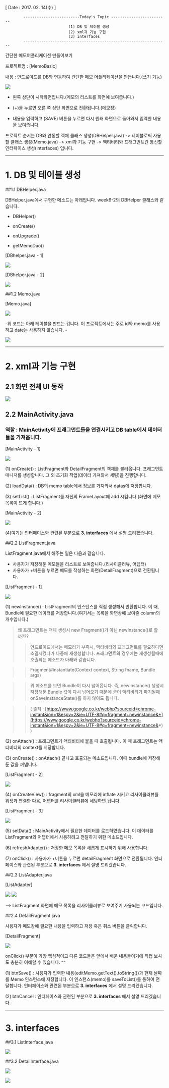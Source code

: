 [ Date : 2017. 02. 14(수) ]

			-------------------------Today's Topic -------------------------
								(1) DB 및 테이블 생성
								(2) xml과 기능 구현
								(3) interfaces
			----------------------------------------------------------------


간단한 메모어플리케이션 만들어보기

 프로젝트명 : [MemoBasic]

 내용 : 안드로이드를 DB와 연동하여 간단한 메모 어플리케이션을 만듭니다.(쓰기 기능)

![](http://i.imgur.com/dfmLLOk.png)

- 왼쪽 상단이 시작화면입니다.(메모의 리스트를 화면에 보여줍니다.)

- (+)을 누르면 오른 쪽 상단 화면으로 전환됩니다.(메모장)

- 내용을 입력하고 (SAVE) 버튼을 누르면 다시 원래 화면으로 돌아와서 입력한 내용을 보여줍니다.

프로젝트 순서는 DB와 연동할 객체 클래스 생성(DBHelper.java) -> 테이블로써 사용할 클래스 생성(Memo.java) -> xml과 기능 구현 -> 액티비티와 프래그먼트간 통신할 인터페이스 생성(interfaces) 입니다.

-------------------------------------------

# 1. DB 및 테이블 생성


##1.1 DBHelper.java

DBHelper.java에서 구현한 메소드는 아래입니다. week6-2의 DBHelper 클래스와 같습니다.

- DBHelper()

- onCreate()

- onUpgrade()

- getMemoDao() 

[DBhelper.java - 1]

![](http://i.imgur.com/3hCGPnM.png)

[DBhelper.java - 2]

![](http://i.imgur.com/XIn1p0e.png)

##1.2 Memo.java

[Memo.java]

![](http://i.imgur.com/V2ffPh3.png)

-위 코드는 아래 테이블을 만드는 겁니다. 이 프로젝트에서는 주로 id와 memo를 사용하고 date는 사용하지 않습니다. -

![](http://i.imgur.com/IRFnDWC.png)

-------------------------------------------------

# 2. xml과 기능 구현

## 2.1 화면 전체 UI 동작



![](http://i.imgur.com/DjbGx7Z.png)


## 2.2 MainActivity.java



### 역할 : MainActivity에 프래그먼트들을 연결시키고 DB table에서 데이터들을 가져옵니다.

[MainActivity - 1]

![](http://i.imgur.com/ku7cYle.png)

(1) onCreate() : ListFragment와 DetailFragment의 객체를 불러옵니다. 프래그먼트 매니저를 생성합니다. 그 외 초기화 작업(데이터 가져와서 세팅)을 진행합니다.

(2) loadData() : DB의 memo table에서 정보를 가져와서 datas에 저장합니다.

(3) setList() : ListFragment를 자신의 FrameLayout에 add 시킵니다.(화면에 메모 목록이 뜨게 합니다.)

[MainActivity - 2]

![](http://i.imgur.com/Nil2iLV.png)

(4)여기는 인터페이스와 관련된 부분으로 **3. interfaces** 에서 설명 드리겠습니다.


##2.2 ListFragment.java

ListFragment.java에서 해주는 일은 다음과 같습니다.

- 사용자가 저장해둔 메모들을 리스트로 보여줍니다.(리사이클러뷰, 어뎁터)
- 사용자가 +버튼을 누르면 메모를 작성하는 화면(DetailFragment)으로 전환됩니다.

[ListFragment - 1]

![](http://i.imgur.com/HB1gNOK.png)

(1) newInstance() : ListFragment의 인스턴스를 직접 생성해서 반환합니다. 이 때, Bundle에 필요한 데이터를 저장합니다.(여기서는 목록을 화면상에 보여줄 column의 개수입니다.)

> 왜 프래그먼트는 객체 생성시 new Fragment()가 아닌 newInstance()로 할까???
>
>> 안드로이드에서는 메모리가 부족시, 액티비티와 프래그먼트를 필요하다면 소멸시켰다가 나중에 재생성합니다. 프래그먼트의 경우에는 재생성될때에 호출되는 메소드가 아래와 같습니다.

>>Fragment#instantiate(Context context, String fname, Bundle args)

>>위 메소드를 보면 Bundle이 다시 넘어옵니다. 즉, newInstance() 생성시 저장해둔 Bundle 값이 다시 넘어오기 때문에 굳이 액티비티가 파기될때 onSaveInstanceState()를 하지 않아도 됩니다.

>> ( 출처 : [https://www.google.co.kr/webhp?sourceid=chrome-instant&ion=1&espv=2&ie=UTF-8#q=fragment+newinstance&*](https://www.google.co.kr/webhp?sourceid=chrome-instant&ion=1&espv=2&ie=UTF-8#q=fragment+newinstance&*) )

(2) onAttach() : 프래그먼트가 액티비티에 붙을 때 호출됩니다. 이 때 프래그먼트는 액티비티의 context를 저장합니다.

(3) onCreate() : onAttach() 끝나고 호출되는 메소드입니다. 이때 bundle에 저장해둔 값을 꺼냅니다.

[ListFragment - 2]

![](http://i.imgur.com/2LrbXRu.png)

(4) onCreateView() : fragment의 xml을 메모리에 inflate 시키고 리사이클러뷰를 위젯과 연결한 다음, 어뎁터를 리사이클러뷰에 세팅하면 됩니다.

[ListFragment - 3]

![](http://i.imgur.com/hwiDsH3.png)

(5) setData() : MainActivity에서 필요한 데이터를 로드하였습니다. 이 데이터를 ListFragment와 어뎁터에서 사용하려고 전달하기 위한 메소드입니다.

(6) refreshAdapter() : 저장한 메모 목록을 새롭게 표시하기 위해 사용합니다.

(7) onClick() : 사용자가 +버튼을 누르면 detailFragment 화면으로 전환됩니다. 인터페이스와 관련된 부분으로 **3. interfaces** 에서 설명 드리겠습니다.


##2.3 ListAdapter.java

[ListAdapter]

![](http://i.imgur.com/AtBFLrb.png)
![](http://i.imgur.com/NxiHYKI.png)

--> ListFragment 화면에 메모 목록을 리사이클러뷰로 보여주기 사용되는 코드입니다.

##2.4 DetailFragment.java

사용자가 메모장에 필요한 내용을 입력하고 저장 혹은 취소 버튼을 클릭합니다.

[DetailFragment]

![](http://i.imgur.com/Hthip3V.png)

onClick() 부분이 가장 핵심적이고 다른 코드들은 앞에서 배운 내용들이기에 직접 보셔도 충분히 이해할 수 있습니다. ^^

(1) btnSave() : 사용자가 입력한 내용(editMemo.getText().toString())과 현재 날짜를 Memo 인스턴스에 저장합니다. 이 인스턴스(memo)를 saveToList()를 통하여 전달합니다.
인터페이스와 관련된 부분으로 **3. interfaces** 에서 설명 드리겠습니다.

(2) btnCancel : 인터페이스와 관련된 부분으로 **3. interfaces** 에서 설명 드리겠습니다.

--------------------------------------------------

# 3. interfaces

##3.1 ListInterface.java

![](http://i.imgur.com/s2tfOW3.png)

##3.2 DetailInterface.java

![](http://i.imgur.com/VEaSyWu.png)

![](http://i.imgur.com/NdEcxij.png)